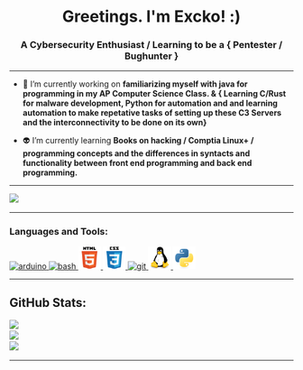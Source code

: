 <h1 align="center">Greetings. I'm Excko! :) </h3>
<h3 align="center">A Cybersecurity Enthusiast / Learning to be a { Pentester / Bughunter } </h3>

---

- 👾 I’m currently working on **familiarizing myself with java for programming in my AP Computer Science Class. & { Learning C/Rust for malware development, Python for automation and and learning automation to make repetative tasks of setting up these C3 Servers and the interconnectivity to be done on its own}**

- 👽 I’m currently learning **Books on hacking / Comptia Linux+ /  programming concepts and the differences in syntacts and functionality between front end programming and back end programming.**

---

<a href="https://count.getloli.com/"><a align="center"><img src="https://count.getloli.com/get/@Exck0-exe?theme=rule34"/></a><br/>

---

<h3 align="left">Languages and Tools:</h3>
<p align="left"> <a href="https://www.arduino.cc/" target="_blank" rel="noreferrer"> <img src="https://cdn.worldvectorlogo.com/logos/arduino-1.svg" alt="arduino" width="40" height="40"/> </a> 
<a href="https://www.gnu.org/software/bash/" target="_blank" rel="noreferrer"> <img src="https://www.vectorlogo.zone/logos/gnu_bash/gnu_bash-icon.svg" alt="bash" width="40" height="40"/> </a> 
<a href="https://www.w3.org/html/" target="_blank" rel="noreferrer"> <img src="https://raw.githubusercontent.com/devicons/devicon/master/icons/html5/html5-original-wordmark.svg" alt="html5" width="40" height="40"/> </a>
<a href="https://www.w3schools.com/css/" target="_blank" rel="noreferrer"> <img src="https://raw.githubusercontent.com/devicons/devicon/master/icons/css3/css3-original-wordmark.svg" alt="css3" width="40" height="40"/> </a> 
<a href="https://git-scm.com/" target="_blank" rel="noreferrer"> <img src="https://www.vectorlogo.zone/logos/git-scm/git-scm-icon.svg" alt="git" width="40" height="40"/> </a>  
</a> <a href="https://www.linux.org/" target="_blank" rel="noreferrer"> <img src="https://raw.githubusercontent.com/devicons/devicon/master/icons/linux/linux-original.svg" alt="linux" width="40" height="40"/> </a>  
<a href="https://www.python.org" target="_blank" rel="noreferrer"> <img src="https://raw.githubusercontent.com/devicons/devicon/master/icons/python/python-original.svg" alt="python" width="40" height="40"/> </a> </p>

---

## GitHub Stats:
![](https://github-readme-stats.vercel.app/api?username=Exck0-exe&theme=midnight-purple&hide_border=false&include_all_commits=false&count_private=false) <br>
![](https://github-readme-stats.vercel.app/api/top-langs/?username=Exck0-exe&theme=midnight-purple&hide_border=false&include_all_commits=false&count_private=false&layout=compact) <br>
![](https://github-readme-streak-stats.herokuapp.com/?user=Exck0-exe&theme=midnight-purple&hide_border=false) 

---




